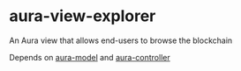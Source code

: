 aura-view-explorer
==================

An Aura view that allows end-users to browse the blockchain

Depends on [aura-model](http://github.com/aura-explorer/aura-model) and [aura-controller](http://github.com/aura-explorer/aura-controller)
